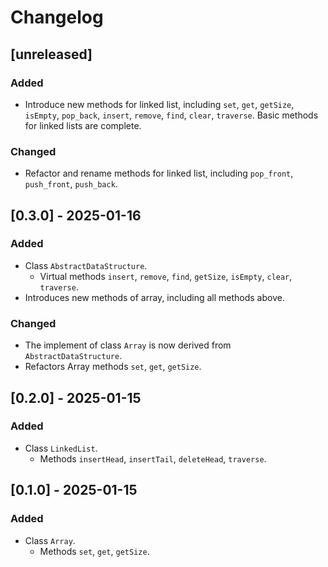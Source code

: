 # Changelog

## [unreleased]

### Added
- Introduce new methods for linked list, including `set`, `get`, `getSize`,
`isEmpty`, `pop_back`, `insert`, `remove`, `find`, `clear`, `traverse`. Basic
methods for linked lists are complete.

### Changed
- Refactor and rename methods for linked list, including `pop_front`, 
`push_front`, `push_back`.

## [0.3.0] - 2025-01-16
### Added
- Class `AbstractDataStructure`.
  - Virtual methods `insert`, `remove`, `find`, `getSize`, `isEmpty`,
  `clear`, `traverse`.
- Introduces new methods of array, including all methods above.

### Changed
- The implement of class `Array` is now derived from `AbstractDataStructure`.
- Refactors Array methods `set`, `get`, `getSize`.


## [0.2.0] - 2025-01-15
### Added
- Class `LinkedList`.
  - Methods `insertHead`, `insertTail`, `deleteHead`, `traverse`.


## [0.1.0] - 2025-01-15
### Added
- Class `Array`.
  - Methods `set`, `get`, `getSize`.
